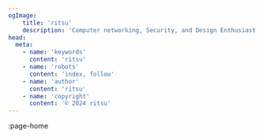 ```yaml
---
ogImage:
    title: 'ritsu'
    description: 'Computer networking, Security, and Design Enthusiast.'
head:
  meta:
    - name: 'keywords'
      content: 'ritsu'
    - name: 'robots'
      content: 'index, follow'
    - name: 'author'
      content: 'ritsu'
    - name: 'copyright'
      content: '© 2024 ritsu'
---
```


:page-home
